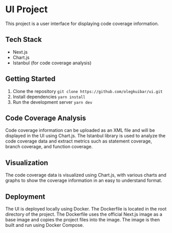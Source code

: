 # UI Project

This project is a user interface for displaying code coverage information.

## Tech Stack
- Next.js
- Chart.js
- Istanbul (for code coverage analysis)

## Getting Started
1. Clone the repository
``git clone https://github.com/olegkuibar/ui.git``
2. Install dependencies 
``yarn install``
3. Run the development server 
``yarn dev``


## Code Coverage Analysis
Code coverage information can be uploaded as an XML file and will be displayed in the UI using Chart.js. The Istanbul library is used to analyze the code coverage data and extract metrics such as statement coverage, branch coverage, and function coverage.

## Visualization
The code coverage data is visualized using Chart.js, with various charts and graphs to show the coverage information in an easy to understand format.

## Deployment
The UI is deployed locally using Docker. The Dockerfile is located in the root directory of the project. The Dockerfile uses the official Next.js image as a base image and copies the project files into the image. The image is then built and run using Docker Compose.

